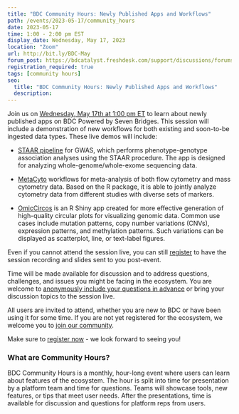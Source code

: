 ```yaml
---
title: "BDC Community Hours: Newly Published Apps and Workflows"
path: /events/2023-05-17/community_hours
date: 2023-05-17
time: 1:00 - 2:00 pm EST
display_date: Wednesday, May 17, 2023
location: "Zoom"
url: http://bit.ly/BDC-May
forum_post: https://bdcatalyst.freshdesk.com/support/discussions/forums/60000252439
registration_required: true
tags: [community hours]
seo:
  title: "BDC Community Hours: Newly Published Apps and Workflows"
  description:
---
```


Join us on [Wednesday, May 17th at 1:00 pm ET](http://bit.ly/BDC-May) to learn about newly published apps on BDC Powered by Seven Bridges. This session will include a demonstration of new workflows for both existing and soon-to-be ingested data types. These live demos will include:

-   [STAAR pipeline](https://github.com/xihaoli/STAARpipeline) for GWAS, which performs phenotype-genotype association analyses using the STAAR procedure. The app is designed for analyzing whole-genome/whole-exome sequencing data.

-   [MetaCyto](https://www.bioconductor.org/packages/release/bioc/html/MetaCyto.html) workflows for meta-analysis of both flow cytometry and mass cytometry data. Based on the R package, it is able to jointly analyze cytometry data from different studies with diverse sets of markers.

-   [OmicCircos](https://bioconductor.org/packages/release/bioc/html/OmicCircos.html) is an R Shiny app created for more effective generation of high-quality circular plots for visualizing genomic data. Common use cases include mutation patterns, copy number variations (CNVs), expression patterns, and methylation patterns. Such variations can be displayed as scatterplot, line, or text-label figures.

Even if you cannot attend the session live, you can still [register](http://bit.ly/BDC-May) to have the session recording and slides sent to you post-event.

Time will be made available for discussion and to address questions, challenges, and issues you might be facing in the ecosystem. You are welcome to [anonymously include your questions in advance](https://forms.gle/iPifJTM5q2eeKa7UA) or bring your discussion topics to the session live.

All users are invited to attend, whether you are new to BDC or have been using it for some time. If you are not yet registered for the ecosystem, we welcome you to [join our community](https://biodatacatalyst.nhlbi.nih.gov/contact/ecosystem/).

Make sure to [register now](http://bit.ly/BDC-May) - we look forward to seeing you!

### What are Community Hours?

BDC Community Hours is a monthly, hour-long event where users can learn about features of the ecosystem. The hour is split into time for presentation by a platform team and time for questions. Teams will showcase tools, new features, or tips that meet user needs. After the presentations, time is available for discussion and questions for platform reps from users.
